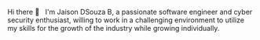 Hi there 👋
&nbsp;
I'm Jaison DSouza B, a passionate software engineer and cyber security enthusiast, willing to work in a challenging environment to utilize my skills for the growth of the industry while growing individually.
